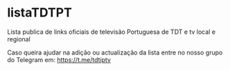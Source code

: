# listaTDTPT
Lista publica de links oficiais de televisão Portuguesa de TDT e tv local e regional

Caso queira ajudar na adição ou actualização da lista entre no nosso grupo do Telegram em:
https://t.me/tdtiptv

